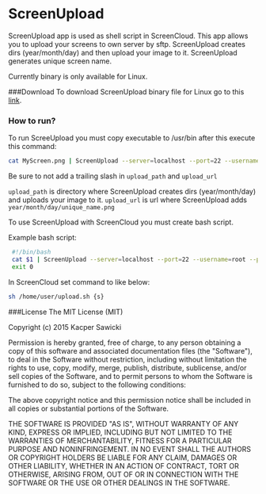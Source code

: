 # ScreenUpload

ScreenUpload app is used as shell script in ScreenCloud. This app allows you to upload your screens to own server by sftp. ScreenUpload creates dirs (year/month/day) and then upload your image to it. ScreenUpload generates unique screen name.

Currently binary is only available for Linux.

###Download
To download ScreenUpload binary file for Linux go to this [link](https://github.com/kacpersaw/ScreenUpload/releases).

### How to run?
To run ScreeUpload you must copy executable to /usr/bin after this execute this command:
```bash
cat MyScreen.png | ScreenUpload --server=localhost --port=22 --username=root --password=secretpassword --upload_path=/root/screens --upload_url=http://localhost/screens
```
Be sure to not add a trailing slash in ``upload_path`` and ``upload_url``

``upload_path`` is directory where ScreenUpload creates dirs (year/month/day) and uploads your image to it.
``upload_url`` is url where ScreenUpload adds ``year/month/day/unique_name.png``

To use ScreenUpload with ScreenCloud you must create bash script.

Example bash script:
```bash
 #!/bin/bash
 cat $1 | ScreenUpload --server=localhost --port=22 --username=root --password=secretpassword --upload_path=/root/screens --upload_url=http://localhost/screens
 exit 0
```

In ScreenCloud set command to like below:
```bash
sh /home/user/upload.sh {s}
```

###License
The MIT License (MIT)

Copyright (c) 2015 Kacper Sawicki

Permission is hereby granted, free of charge, to any person obtaining a copy
of this software and associated documentation files (the "Software"), to deal
in the Software without restriction, including without limitation the rights
to use, copy, modify, merge, publish, distribute, sublicense, and/or sell
copies of the Software, and to permit persons to whom the Software is
furnished to do so, subject to the following conditions:

The above copyright notice and this permission notice shall be included in all
copies or substantial portions of the Software.

THE SOFTWARE IS PROVIDED "AS IS", WITHOUT WARRANTY OF ANY KIND, EXPRESS OR
IMPLIED, INCLUDING BUT NOT LIMITED TO THE WARRANTIES OF MERCHANTABILITY,
FITNESS FOR A PARTICULAR PURPOSE AND NONINFRINGEMENT. IN NO EVENT SHALL THE
AUTHORS OR COPYRIGHT HOLDERS BE LIABLE FOR ANY CLAIM, DAMAGES OR OTHER
LIABILITY, WHETHER IN AN ACTION OF CONTRACT, TORT OR OTHERWISE, ARISING FROM,
OUT OF OR IN CONNECTION WITH THE SOFTWARE OR THE USE OR OTHER DEALINGS IN THE
SOFTWARE.
